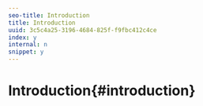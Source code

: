 ```yaml
---
seo-title: Introduction
title: Introduction
uuid: 3c5c4a25-3196-4684-825f-f9fbc412c4ce
index: y
internal: n
snippet: y
---
```


# Introduction{#introduction}

